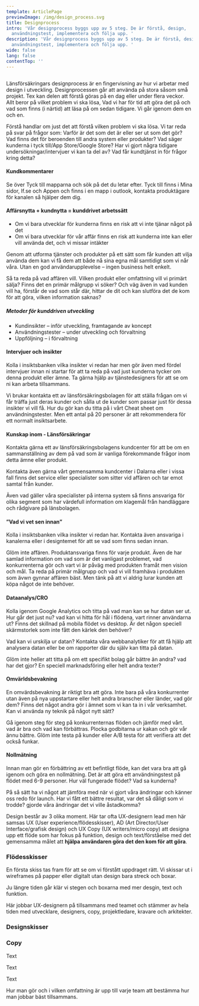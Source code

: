 ```yaml
---
template: ArticlePage
previewImage: /img/design_process.svg
title: Designprocess
intro: 'Vår designprocess byggs upp av 5 steg. De är förstå, design,
  användningstest, implementera och följa upp. '
description: 'Vår designprocess byggs upp av 5 steg. De är förstå, design,
  användningstest, implementera och följa upp. '
wide: false
lang: false
contentTop: ''
---
```


<figure class="Image Image__background Image__wide"><img src="/img/designprocess.svg" srcset="/img/designprocess.svg 2x" alt=""><figcaption><div class="Image__caption"></div></figcaption></figure>

Länsförsäkringars designprocess är en fingervisning av hur vi arbetar med design i utveckling. Designprocessen går att använda på stora såsom små projekt. Tex kan delen att förstå göras på en dag eller under flera veckor. Allt beror på vilket problem vi ska lösa, Vad vi har för tid att göra det på och vad som finns (i närtid) att läsa på om sedan tidigare. Vi går igenom dem en och en.

<section>
<Collapse title="Förstå">
<div class="content">

Förstå handlar om just det att förstå vilken problem vi ska lösa. Vi tar reda på svar på frågor som: Varför är det som det är eller ser ut som det gör? Vad finns det för beroenden till andra system eller produkter? Vad säger kunderna i tyck till/App Store/Google Store? Har vi gjort några tidigare undersökningar/intervjuer vi kan ta del av? Vad får kundtjänst in för frågor kring detta?

#### Kundkommentarer

Se över Tyck till mapparna och sök på det du letar efter. Tyck till finns i Mina sidor, lf.se och Appen och finns i en mapp i outlook, kontakta produktägare för kanalen så hjälper dem dig.

#### Affärsnytta + kundnytta = kunddrivet arbetssätt

- Om vi bara utvecklar för kunderna finns en risk att vi inte tjänar något på det
- Om vi bara utvecklar för vår affär finns en risk att kunderna inte kan eller vill använda det, och vi missar intäkter

Genom att utforma tjänster och produkter på ett sätt som får kunden att vilja använda dem kan vi få dem att både nå sina egna mål samtidigt som vi når våra. Utan en god användarupplevelse – ingen business helt enkelt.

Så ta reda på vad affären vill. Vilken produkt eller omfattning vill vi primärt sälja? Finns det en primär målgrupp vi söker? Och väg även in vad kunden vill ha, förstår de vad som står där, hittar de dit och kan slutföra det de kom för att göra, vilken information saknas?

##### **Metoder för kunddriven utveckling**

- Kundinsikter – inför utveckling, framtagande av koncept
- Användningstester – under utveckling och förvaltning
- Uppföljning – i förvaltning

#### Intervjuer och insikter

Kolla i insiktsbanken vilka insikter vi redan har men gör även med fördel intervjuer innan ni startar för att ta reda på vad just kunderna tycker om denna produkt eller ämne. Ta gärna hjälp av tjänstedesigners för att se om ni kan arbeta tillsammans.

Vi brukar kontakta ett av länsförsäkringsbolagen för att ställa frågan om vi får träffa just deras kunder och sålla ut de kunder som passar just för dessa insikter vi vill få. Hur du gör kan du titta på i vårt Cheat sheet om användningstester. Men ett antal på 20 personer är att rekommendera för ett normalt insiktsarbete.

#### Kunskap inom - Länsförsäkringar

Kontakta gärna ett av länsförsäkringsbolagens kundcenter för att be om en sammanställning av dem på vad som är vanliga förekommande frågor inom detta ämne eller produkt.

Kontakta även gärna vårt gemensamma kundcenter i Dalarna eller i vissa fall finns det service eller specialister som sitter vid affären och tar emot samtal från kunder.

Även vad gäller våra specialister på interna system så finns ansvariga för olika segment som har värdefull information om klagemål från handläggare och rådgivare på länsbolagen.

#### ”Vad vi vet sen innan”

Kolla i insiktsbanken vilka insikter vi redan har. Kontakta även ansvariga i kanalerna eller i designtemet för att se vad som finns sedan innan.

Glöm inte affären. Produktansvariga finns för varje produkt. Även de har samlad information om vad som är det vanligast problemet, vad konkurrenterna gör och vart vi är påväg med produkten framåt men vision och mål. Ta reda på primär målgrupp och vad vi vill framhäva i produkten som ävwn gynnar affären bäst. Men tänk på att vi aldrig lurar kunden att köpa något de inte behöver.

#### Dataanalys/CRO

Kolla igenom Google Analytics och titta på vad man kan se hur datan ser ut. Hur går det just nu? vad kan vi hitta för hål i flödena, vart rinner användarna ut? Finns det skillnad på mobila flödet vs desktop. Är det någon speciell skärmstorlek som inte fått den kärlek den behöver?

Vad kan vi urskilja ur datan? Kontakta våra webbanalytiker för att få hjälp att analysera datan eller be om rapporter där du själv kan titta på datan.

Glöm inte heller att titta på om ett specifikt bolag går bättre än andra? vad har det gjor? En speciell marknadsföring eller helt andra texter?

#### Omvärldsbevakning

En omvärdsbevakning är riktigt bra att göra. Inte bara på våra konkurrenter utan även på nya uppstartare eller helt andra branscher eller länder, vad gör dem? Finns det något andra gör i ämnet som vi kan ta in i vår verksamhet. Kan vi använda ny teknik på något nytt sätt?

Gå igenom steg för steg på konkurrenternas flöden och jämför med vårt. vad är bra och vad kan förbättras. Plocka godbitarna ur kakan och gör vår ännu bättre. Glöm inte testa på kunder eller A/B testa för att verifiera att det också funkar.

#### Nollmätning

Innan man gör en förbättring av ett befintligt flöde, kan det vara bra att gå igenom och göra en nollmätning. Det är att göra ett användningstest på flödet med 6-9 personer. Hur väl fungerade flödet? Vad sa kunderna?

På så sätt ha vi något att jämföra med när vi gjort våra ändringar och känner oss redo för launch. Har vi fått ett bättre resultat, var det så dåligt som vi trodde? gjorde våra ändringar det vi ville åstadkomma?

</div></Collapse>
<Collapse title="Design">
<div class="content">

Design består av 3 olika moment. Här tar ofta UX-designern lead men här samsas UX (User experience/flödesskisser), AD (Art Director/User Interface/grafisk design) och UX Copy (UX writers/micro copy) att designa upp ett flöde som har fokus på funktion, design och text/förståelse med det gemensamma målet att **hjälpa användaren göra det den kom för att göra**.

### Flödesskisser

En första skiss tas fram för att se om vi förstått uppdraget rätt. Vi skissar ut i wireframes på papper eller digitalt utan design bara streck och boxar.

Ju längre tiden går klär vi stegen och boxarna med mer desgin, text och funktion.

Här jobbar UX-designern på tillsammans med teamet och stämmer av hela tiden med utvecklare, designers, copy, projektledare, kravare och arkitekter.

### Designskisser

### Copy

</div></Collapse>
<Collapse title="Användningstester">
<div class="content">

Text

</div></Collapse>
<Collapse title="Implementera">
<div class="content">

Text

</div></Collapse>
<Collapse title="Följ upp">
<div class="content">

Text

</div></Collapse>
</section>

Hur man gör och i vilken omfattning är upp till varje team att bestämma hur man jobbar bäst tillsammans.
